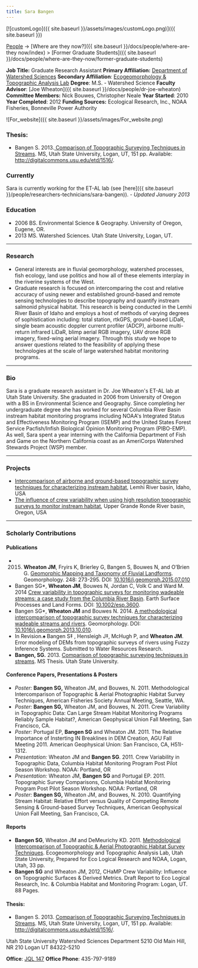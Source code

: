```yaml
---
title: Sara Bangen
---
```


[![customLogo]({{ site.baseurl }}/assets/images/customLogo.png)]({{ site.baseurl }})

[People]({{site.baseurl}}/docs/people/index) -> [Where are they now?]({{ site.baseurl }}/docs/people/where-are-they now/index) > [Former Graduate Students]({{ site.baseurl }}/docs/people/where-are-they-now/former-graduate-students)

**Job Title:** Graduate Research Assistant
**Primary Affiliation:** [Department of Watershed Sciences](http://www.cnr.usu.edu/wats)
**Secondary Affiliation**: [Ecogeomorphology & Topographic Analysis Lab](http://etal.joewheaton.org/a/joewheaton.org/et-al/)
**Degree**: M.S. - Watershed Science 
**Faculty Advisor**: [Joe Wheaton]({{ site.baseurl }}/docs/people/dr-joe-wheaton)
**Committee Members:** Nick Bouwes, Christopher Neale
**Year Started**: 2010
**Year Completed**: 2012
**Funding Sources:** Ecological Research, Inc., NOAA Fisheries, Bonneville Power Authority



![For_website]({{ site.baseurl }}/assets/images/For_website.png)

### Thesis:

- Bangen S. 2013.[ Comparison of Topographic Surveying Techniques in Streams](http://digitalcommons.usu.edu/etd/1516/). MS, Utah State University, Logan, UT, 151 pp. Available: <http://digitalcommons.usu.edu/etd/1516/>.

### Currently

Sara is currently working for the ET-AL lab (see [here]({{ site.baseurl }}/people/researchers-technicians/sara-bangen)). - *Updated January 2013*

### Education

- 2006 BS. Environmental Science & Geography. University of Oregon, Eugene, OR.
- 2013 MS. Watershed Sciences. Utah State University, Logan, UT.

------

### Research

- General interests are in fluvial geomorphology, watershed processes, fish ecology, land use politics and how all of these elements interplay in the riverine systems of the West.
- Graduate research is focused on intercomparing the cost and relative accuracy of using newer and established ground-based and remote sensing technologies to describe topography and quantify instream salmonid physical habitat.  This research is being conducted in the Lemhi River Basin of Idaho and employs a host of methods of varying degrees of sophistication including: total station, rtkGPS, ground-based LiDaR, single beam acoustic doppler current profiler (ADCP), airborne multi-return infrared LiDaR, blimp aerial RGB imagery, UAV drone RGB imagery, fixed-wing aerial imagery.  Through this study we hope to answer questions related to the feasibility of applying  these technologies at the scale of large watershed habitat monitoring programs.   

------

### Bio

Sara is a graduate research assistant in Dr. Joe Wheaton's ET-AL lab at Utah State University.  She graduated in 2006 from University of Oregon with a BS in Environmental Science and Geography. Since completing her undergraduate degree she has worked for several Columbia River Basin  instream habitat monitoring programs including NOAA's Integrated Status and Effectiveness Monitoring Program (ISEMP) and the United States Forest Service Pacfish/Infish Biological Opinion Monitoring Program (PIBO-EMP).  As well, Sara spent a year interning with the California Department of Fish and Game on the Northern California coast as an AmeriCorps Watershed Stewards Project (WSP) member.   

------

### Projects

- [Intercomparison of airborne and ground-based topographic survey techniques for characterizing instream habitat](http://etal.joewheaton.org/projects/past-projects/erl-bpa-isemp-lemhi-topographic-and-aerial-photographic-methodlogical-intercomparison), Lemhi River basin, Idaho, USA
- [The influence of crew variability when using high resolution topographic surveys to monitor instream habitat](http://etal.joewheaton.org/projects/past-projects/elr-bpa-champ-grand-ronde-crew-variablity-study), Upper Grande Ronde River basin, Oregon, USA

------

### Scholarly Contributions

#### Publications

- 2015. **Wheaton JM**, Fryirs K, Brierley G, Bangen S, Bouwes N, and O’Brien G. [Geomorphic Mapping and Taxonomy of Fluvial Landforms](https://www.researchgate.net/publication/281321324_Geomorphic_Mapping_and_Taxonomy_of_Fluvial_Landforms). Geomorphology. 248: 273-295. DOI: [10.1016/j.geomorph.2015.07.010](http://dx.doi.org/10.1016/j.geomorph.2015.07.010)
- Bangen SG*, **Wheaton JM**, Bouwes N, Jordan C, Volk C and Ward M. 2014  [Crew variability in topographic surveys for monitoring wadeable streams: a case study from the Columbia River Basin](https://www.researchgate.net/publication/262642871_Crew_variability_in_topographic_surveys_for_monitoring_wadeable_streams_A_case_study_from_the_Columbia_River_Basin). Earth Surface Processes and Land Forms. DOI: [10.1002/esp.3600](http://dx.doi.org/10.1002/esp.3600). 
- Bangen SG*, **Wheaton JM** and Bouwes N. 2014. [A methodological intercomparison of topographic survey techniques for characterizing wadeable streams and rivers](https://www.researchgate.net/publication/260043955_A_methodological_intercomparison_of_topographic_survey_techniques_for_characterizing_wadeable_streams_and_rivers). Geomorphology. DOI:  [10.1016/j.geomorph.2013.10.010](http://dx.doi.org/10.1016/j.geomorph.2013.10.010).
- In Revision.♠  Bangen S‡ , Hensleigh J‡, McHugh P, and **Wheaton JM**.  Error modeling of DEMs from topographic surveys of rivers using Fuzzy Inference Systems. Submitted to Water Resources Research. 
- **Bangen, SG.** 2013. [Comparison of topographic surveying techniques in streams](http://digitalcommons.usu.edu/etd/1516). MS Thesis. Utah State University.

#### Conference Papers, Presentations & Posters

- *Poster:* **Bangen SG,** Wheaton JM, and Bouwes, N. 2011. Methodological Intercomparison of Topographic & Aerial Photographic Habitat Survey Techniques, American Fisheries Society Annual Meeting, Seattle, WA.
- *Poster:* **Bangen SG,** Wheaton JM, and Bouwes, N. 2011. Crew Variability in Topographic Data: Can Large Stream Habitat Monitoring Programs Reliably Sample Habitat?, American Geophysical Union Fall Meeting, San Francisco, CA.
- *Poster:* Portugal EP, **Bangen SG** and Wheaton JM.  2011. The Relative Importance of Insterting IN Breaklines in DEM Creation, AGU Fall Meeting 2011.  American Geophysical Union: San Francisco, CA, H51I-1312.
- *Presentation:* Wheaton JM and **Bangen SG**. 2011. Crew Variability in Topographic Data, Columbia Habitat Monitoring Program Post Pilot Season Workshop.  NOAA: Portland, OR
- *Presentation:* Wheaton JM, **Bangen SG** and Portugal EP. 2011. Topographic Survey Comparisons, Columbia Habitat Monitoring Program Post Pilot Season Workshop.  NOAA: Portland, OR
- *Poster:* **Bangen SG,** Wheaton JM, and Bouwes, N. 2010. Quantifying Stream Habitat: Relative Effort versus Quality of Competing Remote Sensing & Ground-based Survey Techniques, American Geophysical Union Fall Meeting, San Francisco, CA.

#### Reports

- **Bangen SG**, Wheaton JM and DeMeurichy KD. 2011. [Methodological Intercomparison of Topographic & Aerial Photographic Habitat Survey Techniques](http://www.gis.usu.edu/~jwheaton/et_al/Lemhi/Lemhi2011AnnualReport.pdf).  Ecogeomorphology and Topographic Analysis Lab, Utah State University, Prepared for Eco Logical Research and NOAA, Logan, Utah, 33 pp.
- **Bangen SG** and Wheaton JM, 2012, CHaMP Crew Variability: Influence on Topographic Surfaces & Derived Metrics. Draft Report to Eco Logical Research, Inc. & Columbia Habitat and Monitoring Program: Logan, UT. 88 Pages.

#### Thesis:

- Bangen S. 2013. [Comparison of Topographic Surveying Techniques in Streams](http://digitalcommons.usu.edu/etd/1516/). MS, Utah State University, Logan, UT, 151 pp. Available: <http://digitalcommons.usu.edu/etd/1516/>.

Utah State University
Watershed Sciences Department
5210 Old Main Hill, NR 210
Logan UT 84322-5210

**Office**:  [JQL 147](http://www.usu.edu/map/index.cfm?id=47)
**Office Phone**: 435-797-9189

[](http://cnr.usu.edu/wats/htm/graduate-student-directory/memberID=4165)

